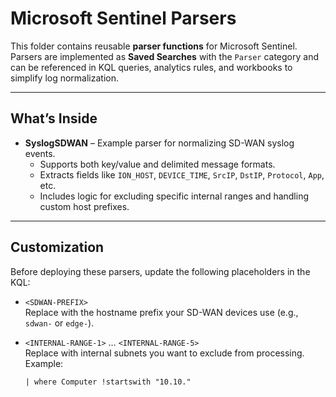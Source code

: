 # Microsoft Sentinel Parsers

This folder contains reusable **parser functions** for Microsoft Sentinel. Parsers are implemented as **Saved Searches** with the `Parser` category and can be referenced in KQL queries, analytics rules, and workbooks to simplify log normalization.

---

## What’s Inside

- **SyslogSDWAN** – Example parser for normalizing SD-WAN syslog events.  
  - Supports both key/value and delimited message formats.  
  - Extracts fields like `ION_HOST`, `DEVICE_TIME`, `SrcIP`, `DstIP`, `Protocol`, `App`, etc.  
  - Includes logic for excluding specific internal ranges and handling custom host prefixes.  

---

## Customization

Before deploying these parsers, update the following placeholders in the KQL:

- `<SDWAN-PREFIX>`  
  Replace with the hostname prefix your SD-WAN devices use (e.g., `sdwan-` or `edge-`).  

- `<INTERNAL-RANGE-1>` … `<INTERNAL-RANGE-5>`  
  Replace with internal subnets you want to exclude from processing.  
  Example:  
  ```kql
  | where Computer !startswith "10.10."

